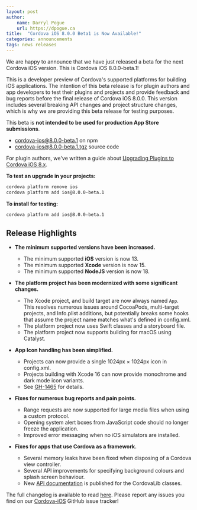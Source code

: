 ```yaml
---
layout: post
author:
    name: Darryl Pogue
    url: https://dpogue.ca
title:  "Cordova iOS 8.0.0 Beta1 is Now Available!"
categories: announcements
tags: news releases
---
```


We are happy to announce that we have just released a beta for the next Cordova iOS version. This is Cordova iOS 8.0.0-beta.1!

This is a developer preview of Cordova's supported platforms for building iOS applications. The intention of this beta release is for plugin authors and app developers to test their plugins and projects and provide feedback and bug reports before the final release of Cordova iOS 8.0.0. This version includes several breaking API changes and project structure changes, which is why we are providing this beta release for testing purposes.

This beta is **not intended to be used for production App Store submissions**.

* [cordova-ios@8.0.0-beta.1](https://www.npmjs.com/package/cordova-ios/v/8.0.0-beta.1) on npm
* [cordova-ios@8.0.0-beta.1.tgz](https://dlcdn.apache.org/cordova/platforms/cordova-ios-8.0.0-beta.1.tgz) source code

For plugin authors, we've written a guide about [Upgrading Plugins to Cordova iOS 8.x](https://apache.github.io/cordova-ios/documentation/cordova/upgrading-8?language=objc).

**To test an upgrade in your projects:**

```bash
cordova platform remove ios
cordova platform add ios@8.0.0-beta.1
```

**To install for testing:**

```bash
cordova platform add ios@8.0.0-beta.1
```

## Release Highlights

* **The minimum supported versions have been increased.**
    * The minimum supported **iOS** version is now 13.
    * The minimum supported **Xcode** version is now 15.
    * The minimum supported **NodeJS** version is now 18.

* **The platform project has been modernized with some significant changes.**
    * The Xcode project, and build target are now always named `App`.  
      This resolves numerous issues around CocoaPods, multi-target projects, and Info.plist additions, but potentially breaks some hooks that assume the project name matches what's defined in config.xml.
    * The platform project now uses Swift classes and a storyboard file.
    * The platform project now supports building for macOS using Catalyst.

* **App Icon handling has been simplified.**
    * Projects can now provide a single 1024px × 1024px icon in config.xml.
    * Projects building with Xcode 16 can now provide monochrome and dark mode icon variants.
    * See [GH-1465](https://github.com/apache/cordova-ios/pull/1465) for details.

* **Fixes for numerous bug reports and pain points.**
    * Range requests are now supported for large media files when using a custom protocol.
    * Opening system alert boxes from JavaScript code should no longer freeze the application.
    * Improved error messaging when no iOS simulators are installed.

* **Fixes for apps that use Cordova as a framework.**
    * Several memory leaks have been fixed when disposing of a Cordova view controller.
    * Several API improvements for specifying background colours and splash screen behaviour.
    * New [API documentation](https://apache.github.io/cordova-ios/) is published for the CordovaLib classes.

The full changelog is available to read [here](https://github.com/apache/cordova-ios/blob/8.0.0-beta.1/RELEASENOTES.md#800-beta1-oct-17-2024). Please report any issues you find on our [Cordova-iOS](https://github.com/apache/cordova-iOS/issues) GitHub issue tracker!
